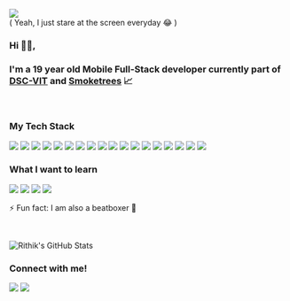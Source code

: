<p>
  <img src="https://github.com/rithikjain/rithikjain/blob/master/code.gif"> 
  <br>
  ( Yeah, I just stare at the screen everyday 😂 )
</p>

### Hi 🙋‍♂️,
### I'm a 19 year old Mobile Full-Stack developer currently part of [DSC-VIT](https://github.com/GDGVIT) and [Smoketrees](https://github.com/smoke-trees) 📈

<br>

### My Tech Stack
<img src="https://img.shields.io/badge/-ANDROID-orange?style=for-the-badge"> <img src="https://img.shields.io/badge/-KOTLIN-red?style=for-the-badge"> <img src="https://img.shields.io/badge/-MVVM-blueviolet?style=for-the-badge"> <img src="https://img.shields.io/badge/-TENSORFLOWLITE-lightgrey?style=for-the-badge"> <img src="https://img.shields.io/badge/-JAVA-green?style=for-the-badge"> <img src="https://img.shields.io/badge/-PYTHON-orange?style=for-the-badge"> <img src="https://img.shields.io/badge/-FIREBASE-yellow?style=for-the-badge"> <img src="https://img.shields.io/badge/-FLUTTER-brightgreen?style=for-the-badge"> <img src="https://img.shields.io/badge/-DART-lightgrey?style=for-the-badge"> <img src="https://img.shields.io/badge/-GO-blue?style=for-the-badge"> <img src="https://img.shields.io/badge/-NODE-orange?style=for-the-badge"> <img src="https://img.shields.io/badge/-JAVASCRIPT-red?style=for-the-badge"> <img src="https://img.shields.io/badge/-TYPESCRIPT-blueviolet?style=for-the-badge"> <img src="https://img.shields.io/badge/-POSTGRESQL-green?style=for-the-badge"> <img src="https://img.shields.io/badge/-MONGODB-yellow?style=for-the-badge"> <img src="https://img.shields.io/badge/-FIGMA-brightgreen?style=for-the-badge"> <img src="https://img.shields.io/badge/-HTML-lightgrey?style=for-the-badge"> <img src="https://img.shields.io/badge/-CSS-blue?style=for-the-badge">

### What I want to learn
<img src="https://img.shields.io/badge/-REACT-orange?style=for-the-badge"> <img src="https://img.shields.io/badge/-DOCKER-red?style=for-the-badge"> <img src="https://img.shields.io/badge/-RUST-blueviolet?style=for-the-badge"> <img src="https://img.shields.io/badge/-AUTOMATION-blue?style=for-the-badge">

⚡ Fun fact: I am also a beatboxer 🎤

<br>

![Rithik's GitHub Stats](https://github-readme-stats.vercel.app/api?username=rithikjain)

### Connect with me!
[<img src="https://img.shields.io/badge/linkedin-%230077B5.svg?&style=for-the-badge&logo=linkedin&logoColor=white" />](https://www.linkedin.com/in/rithik-jain-710b3a199/) [<img src = "https://img.shields.io/badge/instagram-%23E4405F.svg?&style=for-the-badge&logo=instagram&logoColor=white">](https://www.instagram.com/d_drop_beatbox/)
